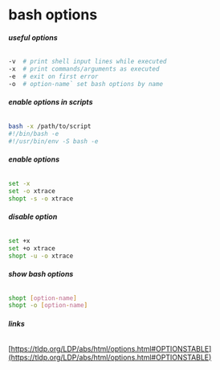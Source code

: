 # bash options

###### __useful options__
```bash
-v	# print shell input lines while executed  
-x	# print commands/arguments as executed  
-e	# exit on first error  
-o 	# option-name` set bash options by name
```

###### __enable options in scripts__
```bash
bash -x /path/to/script
#!/bin/bash -e
#!/usr/bin/env -S bash -e
```

###### __enable options__
```bash
set -x
set -o xtrace
shopt -s -o xtrace
```

###### __disable option__
```bash
set +x
set +o xtrace
shopt -u -o xtrace
```

###### __show bash options__
```bash
shopt [option-name]
shopt -o [option-name]
```

###### __links__
[https://tldp.org/LDP/abs/html/options.html#OPTIONSTABLE](https://tldp.org/LDP/abs/html/options.html#OPTIONSTABLE)

